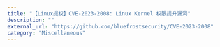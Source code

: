```yaml
---
title: "【Linux提权】CVE-2023-2008: Linux Kernel 权限提升漏洞"
description: ""
external_url: "https://github.com/bluefrostsecurity/CVE-2023-2008"
category: "Miscellaneous"
---
```

